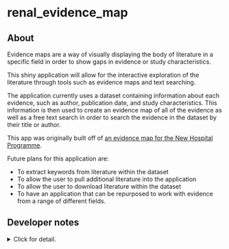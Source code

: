 # renal_evidence_map

## About

Evidence maps are a way of visually displaying the body of literature in a specific field in order to show gaps in evidence or study characteristics. 

This shiny application will allow for the interactive exploration of the literature through tools such as evidence maps and text searching. 

The application currently uses a dataset containing information about each evidence, such as author, publication date, and study characteristics. This information is then used to create an evidence map of all of the evidence as well as a free text search in order to search the evidence in the dataset by their title or author.

This app was originally built off of [an evidence map for the New Hospital Programme](https://github.com/The-Strategy-Unit/nhp_evidence_maps).

Future plans for this application are:

- To extract keywords from literature within the dataset
- To allow the user to pull additional literature into the application
- To allow the user to download literature within the dataset
- To have an application that can be repurposed to work with evidence from a range of different fields.

## Developer notes

<details><summary>Click for detail.</summary>

### Update pinned data

The underlying data for this app can be updated independently of the app. The data is stored as a 'pin' on Posit Connect. The app will read the data from the pin using [{pins}](https://pins.rstudio.com/) when the user reaches the app. You can overwrite the existing pin and it will create a new version; you can see and revert to earlier versions of the pin if needed.

This is some illustrative code to update the pinned data:

``` r
# Connect to board
board <- pins::board_connect()

# Check existing pin
pin_name <- "matt.dray/renal_evidence_map_data"
board |> pins::pin_exists(pin_name)  # logical
board |> pins::pin_read(pin_name) |> str(1)  # list structure
board |> pins::pin_versions(pin_name)  # active and past versions

# Read spreadsheet into list

file <- "spreadsheet.xlsx"  # path to local copy of evidence map spreadsheet
sheet_names <- readxl::excel_sheets(file)[1:2]  # 'About this map' and 'Datasheet' tabs

sheets_list <- purrr::map(
  sheet_names,
  \(x) suppressMessages(readxl::read_xlsx(file, sheet = x))
) |> 
  purrr::set_names(sheet_names)

# Write to pin with custom 'notes' metadata
board |> pins::pin_write(
  sheets_list,
  pin_name,
  metadata = list(
    # update the notes (version/date from the 'About this map' tab)
    notes = "Version X, Month YYYY, file 'spreadsheet.xlsx'"
  ),
  type = "rds"  # otherwise it may autodetect json
)

# Confirm upload
board |> pins::pin_versions(pin_name)  # should see new version
pins::pin_meta(board, pin_name)[["user"]][["notes"]]  # custom notes metadata
```

### Deploy

Run the `deployApp()` call in `dev/03_deploy.R`. If the `appID` is not picked up from `rsconnect::deployments()`, then you'll have to write it in manually. It can be found in the Settings > Info menu after you log in to Posit Connect and view the app (under 'Content ID').

You can read more about [deploying to Posit Connect](https://docs.posit.co/connect/how-to/publish-shiny-app/) and [deploying a Golem app](https://engineering-shiny.org/deploy.html).

</details>
